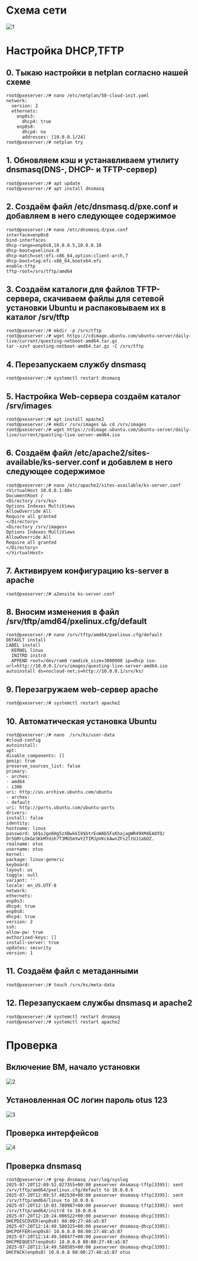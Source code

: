 # Схема сети
![1](screen/5.png)
# Настройка DHCP,TFTP
## 0. Тыкаю настройки в netplan согласно нашей схеме
```
root@pxeserver:/# nano /etc/netplan/50-cloud-init.yaml
network:
  version: 2
  ethernets:
    enp0s3:
      dhcp4: true
    enp0s8:
      dhcp4: no
      addresses: [10.0.0.1/24]
root@pxeserver:/# netplan try
```
## 1. Обновляем кэш и устанавливаем утилиту dnsmasq(DNS-, DHCP- и TFTP-сервер)
```
root@pxeserver:/# apt update
root@pxeserver:/# apt install dnsmasq
```
## 2. Cоздаём файл /etc/dnsmasq.d/pxe.conf и добавляем в него следующее содержимое
```
root@pxeserver:/# nano /etc/dnsmasq.d/pxe.conf
interface=enp0s8
bind-interfaces
dhcp-range=enp0s8,10.0.0.5,10.0.0.10
dhcp-boot=pxelinux.0
dhcp-match=set:efi-x86_64,option:client-arch,7
dhcp-boot=tag:efi-x86_64,bootx64.efi
enable-tftp
tftp-root=/srv/tftp/amd64
```
## 3. Cоздаём каталоги для файлов TFTP-сервера, скачиваем файлы для сетевой установки Ubuntu и распаковываем их в каталог /srv/tftp
```
root@pxeserver:/# mkdir -p /srv/tftp
root@pxeserver:/# wget https://cdimage.ubuntu.com/ubuntu-server/daily-live/current/questing-netboot-amd64.tar.gz
tar -xzvf questing-netboot-amd64.tar.gz -C /srv/tftp
```
## 4. Перезапускаем службу dnsmasq
```
root@pxeserver:/# systemctl restart dnsmasq
```
## 5. Настройка Web-сервера создаём каталог /srv/images
```
root@pxeserver:/# apt install apache2
root@pxeserver:/# mkdir /srv/images && cd /srv/images
root@pxeserver:/# wget https://cdimage.ubuntu.com/ubuntu-server/daily-live/current/questing-live-server-amd64.iso

```
## 6. Создаём файл /etc/apache2/sites-available/ks-server.conf и добавлем в него следующее содержимое
```
root@pxeserver:/# nano /etc/apache2/sites-available/ks-server.conf
<VirtualHost 10.0.0.1:80>
DocumentRoot /
<Directory /srv/ks>
Options Indexes MultiViews
AllowOverride All
Require all granted
</Directory>
<Directory /srv/images>
Options Indexes MultiViews
AllowOverride All
Require all granted
</Directory>
</VirtualHost>

```
## 7. Активируем конфигурацию ks-server в apache
```
root@pxeserver:/# a2ensite ks-server.conf
```
## 8. Вносим изменения в файл /srv/tftp/amd64/pxelinux.cfg/default
```
root@pxeserver:/# nano /srv/tftp/amd64/pxelinux.cfg/default
DEFAULT install
LABEL install
  KERNEL linux
  INITRD initrd
  APPEND root=/dev/ram0 ramdisk_size=3000000 ip=dhcp iso-url=http://10.0.0.1/srv/images/questing-live-server-amd64.iso autoinstall ds=nocloud-net;s=http://10.0.0.1/srv/ks/

```
## 9. Перезагружаем web-сервер apache
```
root@pxeserver:/# systemctl restart apache2
```
## 10. Автоматическая установка Ubuntu 
```
root@pxeserver:/# nano  /srv/ks/user-data
#cloud-config
autoinstall:
apt:
disable_components: []
geoip: true
preserve_sources_list: false
primary:
- arches:
- amd64
- i386
uri: http://us.archive.ubuntu.com/ubuntu
- arches:
- default
uri: http://ports.ubuntu.com/ubuntu-ports
drivers:
install: false
identity:
hostname: linux
password: $6$sJgo6Hg5zXBwkkI8$btrEoWAb5FxKhajagWR49XM4EAOfO/
Dr5bMrLOkGe3KkMYdsh7T3MU5mYwY2TIMJpVKckAwnZFs2ltUJ1abOZ.
realname: otus
username: otus
kernel:
package: linux-generic
keyboard:
layout: us
toggle: null
variant: ''
locale: en_US.UTF-8
network:
ethernets:
enp0s3:
dhcp4: true
enp0s8:
dhcp4: true
version: 2
ssh:
allow-pw: true
authorized-keys: []
install-server: true
updates: security
version: 1
```
## 11. Cоздаём файл с метаданными
```
root@pxeserver:/# touch /srv/ks/meta-data
```
## 12. Перезапускаем службы dnsmasq и apache2
```
root@pxeserver:/# systemctl restart dnsmasq
root@pxeserver:/# systemctl restart apache2
```
# Проверка 
## Включение ВМ, начало установки 
![2](screen/2.png)
## Установленная ОС логин пароль otus 123
![3](screen/3.png)
## Проверка интерфейсов
![4](screen/4.png)
## Проверка dnsmasq
```
root@pxeserver:/# grep dnsmasq /var/log/syslog
2025-07-20T12:09:52.827355+00:00 pxeserver dnsmasq-tftp[3395]: sent /srv/tftp/amd64/pxelinux.cfg/default to 10.0.0.6
2025-07-20T12:09:57.402538+00:00 pxeserver dnsmasq-tftp[3395]: sent /srv/tftp/amd64/linux to 10.0.0.6
2025-07-20T12:10:03.789987+00:00 pxeserver dnsmasq-tftp[3395]: sent /srv/tftp/amd64/initrd to 10.0.0.6
2025-07-20T12:10:24.006522+00:00 pxeserver dnsmasq-dhcp[3395]: DHCPDISCOVER(enp0s8) 08:00:27:48:a5:87
2025-07-20T12:14:49.580325+00:00 pxeserver dnsmasq-dhcp[3395]: DHCPOFFER(enp0s8) 10.0.0.8 08:00:27:48:a5:87
2025-07-20T12:14:49.580477+00:00 pxeserver dnsmasq-dhcp[3395]: DHCPREQUEST(enp0s8) 10.0.0.8 08:00:27:48:a5:87
2025-07-20T12:14:49.580505+00:00 pxeserver dnsmasq-dhcp[3395]: DHCPACK(enp0s8) 10.0.0.8 08:00:27:48:a5:87 otus
```
